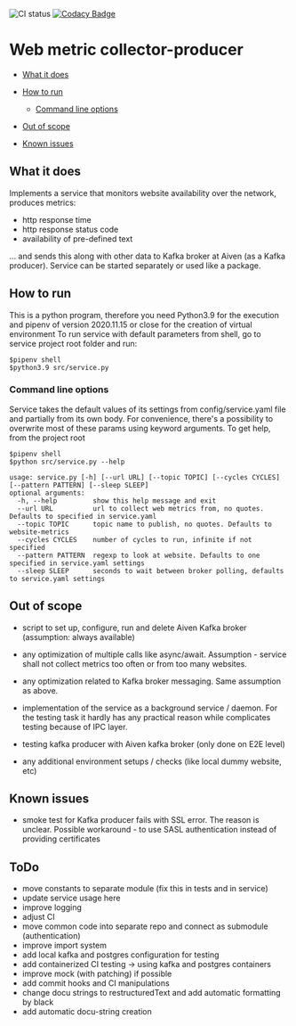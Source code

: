 ![CI status](https://github.com/ssichynskyi/web_metric_collection/actions/workflows/run_checks_and_tests.yml/badge.svg)
[![Codacy Badge](https://app.codacy.com/project/badge/Grade/c88e5519a03f4fccb996837298f43f7d)](https://www.codacy.com/gh/ssichynskyi/web_metric_collection/dashboard?utm_source=github.com&amp;utm_medium=referral&amp;utm_content=ssichynskyi/web_metric_collection&amp;utm_campaign=Badge_Grade)
# Web metric collector-producer

- [What it does](#what-it-does)

- [How to run](#how-to-run)
  - [Command line options](#command-line-options)

- [Out of scope](#out-of-scope)

- [Known issues](#known-issues)

## What it does
Implements a service that monitors website availability over the network, produces metrics:

- http response time
- http response status code
- availability of pre-defined text

... and sends this along with other data to Kafka broker at Aiven (as a Kafka producer).
Service can be started separately or used like a package.

## How to run
This is a python program, therefore you need Python3.9 for the execution and pipenv of version 2020.11.15 or close
for the creation of virtual environment
To run service with default parameters from shell, go to service project root folder and run:
```console
$pipenv shell
$python3.9 src/service.py
```

### Command line options
Service takes the default values of its settings from config/service.yaml file and partially from its own body.
For convenience, there's a possibility to overwrite most of these params using keyword arguments.
To get help, from the project root
```console
$pipenv shell
$python src/service.py --help

usage: service.py [-h] [--url URL] [--topic TOPIC] [--cycles CYCLES] [--pattern PATTERN] [--sleep SLEEP]
optional arguments:
  -h, --help         show this help message and exit
  --url URL          url to collect web metrics from, no quotes. Defaults to specified in service.yaml
  --topic TOPIC      topic name to publish, no quotes. Defaults to website-metrics
  --cycles CYCLES    number of cycles to run, infinite if not specified
  --pattern PATTERN  regexp to look at website. Defaults to one specified in service.yaml settings
  --sleep SLEEP      seconds to wait between broker polling, defaults to service.yaml settings
```

## Out of scope
- script to set up, configure, run and delete Aiven Kafka broker (assumption: always available)

- any optimization of multiple calls like async/await. Assumption - service shall
  not collect metrics too often or from too many websites.

- any optimization related to Kafka broker messaging. Same assumption as above.

- implementation of the service as a background service / daemon. For the testing task
  it hardly has any practical reason while complicates testing because of IPC layer.

- testing kafka producer with Aiven kafka broker (only done on E2E level)

- any additional environment setups / checks (like local dummy website, etc)

## Known issues
- smoke test for Kafka producer fails with SSL error. The reason is unclear.
  Possible workaround - to use SASL authentication instead of providing certificates

## ToDo
- move constants to separate module (fix this in tests and in service)
- update service usage here
- improve logging
- adjust CI
- move common code into separate repo and connect as submodule (authentication)
- improve import system
- add local kafka and postgres configuration for testing
- add containerized CI testing -> using kafka and postgres containers
- improve mock (with patching) if possible
- add commit hooks and CI manipulations
- change docu strings to restructuredText and add automatic formatting by black
- add automatic docu-string creation
